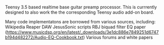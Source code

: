 Teensy 3.5 based realtime base guitar preamp processor.
This is currrently designed to also work the the corresponding Teensy audio add-on board.

Many code implementatons are borrowed from various sources, including:
  Wikipedia
  Reaper DAW JesusSonic scripts
  RBJ biquad filter EQ paper (https://www.musicdsp.org/en/latest/_downloads/3e1dc886e7849251d6747b194d482272/Audio-EQ-Cookbook.txt)
  Various forums and white papers
